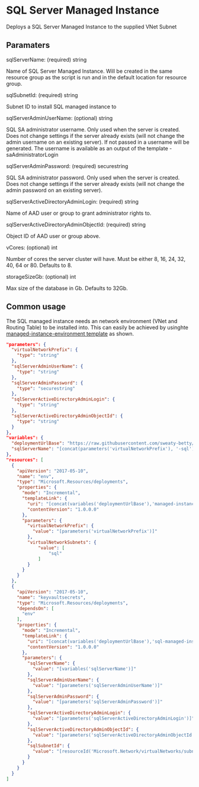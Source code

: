# SQL Server Managed Instance

Deploys a SQL Server Managed Instance to the supplied VNet Subnet

## Paramaters

sqlServerName: (required) string

Name of SQL Server Managed Instance.
Will be created in the same resource group as the script is run and in the default location for resource group.

sqlSubnetId: (required) string

Subnet ID to install SQL managed instance to

sqlServerAdminUserName: (optional) string

SQL SA administrator username.
Only used when the server is created.
Does not change settings if the server already exists (will not change the admin username on an existing server).
If not passed in a username will be generated.
The username is available as an output of the template - saAdministratorLogin

sqlServerAdminPassword: (required) securestring

SQL SA administrator password.
Only used when the server is created.
Does not change settings if the server already exists (will not change the admin password on an existing server).

sqlServerActiveDirectoryAdminLogin: (required) string

Name of AAD user or group to grant administrator rights to.

sqlServerActiveDirectoryAdminObjectId: (required) string

Object ID of AAD user or group above.

vCores: (optional) int

Number of cores the server cluster will have.
Must be either 8, 16, 24, 32, 40, 64 or 80.
Defaults to 8.

storageSizeGb: (optional) int

Max size of the database in Gb.
Defaults to 32Gb.

## Common usage

The SQL managed instance needs an network environment (VNet and Routing Table) to be installed into.
This can easily be achieved by usinghte [managed-instance-environment template](managed-instance-environment.md) as shown.

```json
"parameters": {
  "virtualNetworkPrefix": {
    "type": "string"
  },
  "sqlServerAdminUserName": {
    "type": "string"
  },
  "sqlServerAdminPassword": {
    "type": "securestring"
  },
  "sqlServerActiveDirectoryAdminLogin": {
    "type": "string"
  },
  "sqlServerActiveDirectoryAdminObjectId": {
    "type": "string"
  }
},
"variables": {
  "deploymentUrlBase": "https://raw.githubusercontent.com/sweaty-betty/sb-www-devops/master/ArmTemplates/",
  "sqlServerName": "[concat(parameters('virtualNetworkPrefix'), '-sql')]"
},
"resources": [
  {
    "apiVersion": "2017-05-10",
    "name": "env",
    "type": "Microsoft.Resources/deployments",
    "properties": {
      "mode": "Incremental",
      "templateLink": {
        "uri": "[concat(variables('deploymentUrlBase'),'managed-instance-environment.json')]",
        "contentVersion": "1.0.0.0"
      },
      "parameters": {
        "virtualNetworkPrefix": {
          "value": "[parameters('virtualNetworkPrefix')]"
        },
        "virtualNetworkSubnets": {
            "value": [
                "sql"
            ]
        }
      }
    }
  },
  {
    "apiVersion": "2017-05-10",
    "name": "keyvaultsecrets",
    "type": "Microsoft.Resources/deployments",
    "dependsOn": [
      "env"
    ],
    "properties": {
      "mode": "Incremental",
      "templateLink": {
        "uri": "[concat(variables('deploymentUrlBase'),'sql-managed-instance.json')]",
        "contentVersion": "1.0.0.0"
      },
      "parameters": {
        "sqlServerName": {
          "value": "[variables('sqlServerName')]"
        },
        "sqlServerAdminUserName": {
          "value": "[parameters('sqlServerAdminUserName')]"
        },
        "sqlServerAdminPassword": {
          "value": "[parameters('sqlServerAdminPassword')]"
        },
        "sqlServerActiveDirectoryAdminLogin": {
          "value": "[parameters('sqlServerActiveDirectoryAdminLogin')]"
        },
        "sqlServerActiveDirectoryAdminObjectId": {
          "value": "[parameters('sqlServerActiveDirectoryAdminObjectId')]"
        },
        "sqlSubnetId": {
          "value": "[resourceId('Microsoft.Network/virtualNetworks/subnets', reference('env').outputs.virtualNetworkName.value, 'sql')]"
        }
      }
    }
  }
]
```
